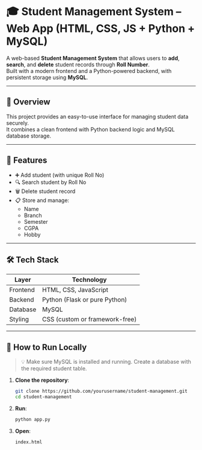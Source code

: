 # 🎓 Student Management System – Web App (HTML, CSS, JS + Python + MySQL)

A web-based **Student Management System** that allows users to **add**, **search**, and **delete** student records through **Roll Number**.  
Built with a modern frontend and a Python-powered backend, with persistent storage using **MySQL**.

---

## 📘 Overview

This project provides an easy-to-use interface for managing student data securely.  
It combines a clean frontend with Python backend logic and MySQL database storage.

---

## 🔐 Features

- ➕ Add student (with unique Roll No)
- 🔍 Search student by Roll No
- 🗑️ Delete student record
- 📋 Store and manage:
  - Name  
  - Branch  
  - Semester  
  - CGPA  
  - Hobby

---

## 🛠️ Tech Stack

| Layer     | Technology            |
|-----------|------------------------|
| Frontend  | HTML, CSS, JavaScript |
| Backend   | Python (Flask or pure Python) |
| Database  | MySQL                 |
| Styling   | CSS (custom or framework-free) |

---

## 🚀 How to Run Locally

> 💡 Make sure MySQL is installed and running. Create a database with the required student table.

1. **Clone the repository**:
   ```bash
   git clone https://github.com/yourusername/student-management.git
   cd student-management
2. **Run**:
   ```bash
   python app.py
3. **Open**:
   ```bash
   index.html

